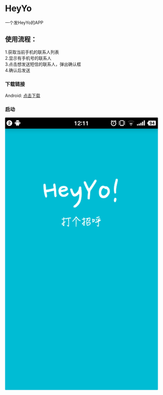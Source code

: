 # HeyYo
一个发HeyYo的APP

## 使用流程：
1.获取当前手机的联系人列表   
2.显示有手机号的联系人   
3.点击想发送短信的联系人，弹出确认框   
4.确认后发送   

### 下载链接
Android: [点击下载](https://github.com/Vamish/HeyYo/blob/master/app/heyyo!.apk?raw=true)   

### 启动
![HeyYo! ScreenShot](images/heyyo.png)